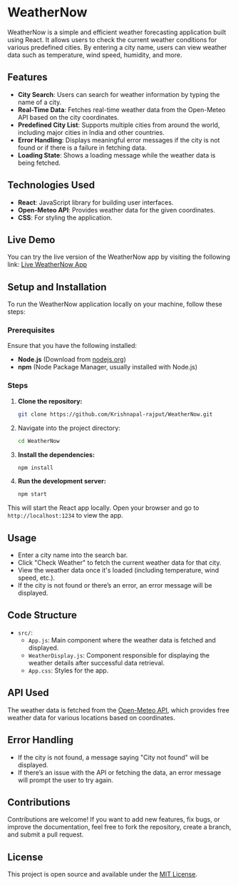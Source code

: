 # WeatherNow

WeatherNow is a simple and efficient weather forecasting application built using React. It allows users to check the current weather conditions for various predefined cities. By entering a city name, users can view weather data such as temperature, wind speed, humidity, and more.

## Features

- **City Search**: Users can search for weather information by typing the name of a city.
- **Real-Time Data**: Fetches real-time weather data from the Open-Meteo API based on the city coordinates.
- **Predefined City List**: Supports multiple cities from around the world, including major cities in India and other countries.
- **Error Handling**: Displays meaningful error messages if the city is not found or if there is a failure in fetching data.
- **Loading State**: Shows a loading message while the weather data is being fetched.

## Technologies Used

- **React**: JavaScript library for building user interfaces.
- **Open-Meteo API**: Provides weather data for the given coordinates.
- **CSS**: For styling the application.

## Live Demo

You can try the live version of the WeatherNow app by visiting the following link:
[Live WeatherNow App](https://your-live-link-here.com)

## Setup and Installation

To run the WeatherNow application locally on your machine, follow these steps:

### Prerequisites

Ensure that you have the following installed:
- **Node.js** (Download from [nodejs.org](https://nodejs.org/))
- **npm** (Node Package Manager, usually installed with Node.js)

### Steps

1. **Clone the repository:**
   ```bash
   git clone https://github.com/Krishnapal-rajput/WeatherNow.git
2. Navigate into the project directory:
    ```bash
    cd WeatherNow
3. **Install the dependencies:**
    ```bash
    npm install
4. **Run the development server:**
    ```bash
    npm start
This will start the React app locally. Open your browser and go to <code>http://localhost:1234</code> to view the app.

## Usage
- Enter a city name into the search bar.
- Click "Check Weather" to fetch the current weather data for that city.
- View the weather data once it's loaded (including temperature, wind speed, etc.).
- If the city is not found or there’s an error, an error message will be displayed.

## Code Structure
- <code>src/</code>:
    - <code>App.js</code>: Main component where the weather data is fetched and displayed.
    - <code>WeatherDisplay.js</code>: Component responsible for displaying the weather details after successful data retrieval.
    - <code>App.css</code>: Styles for the app.

## API Used
The weather data is fetched from the [Open-Meteo API](https://api.open-meteo.com/v1/forecast?latitude=${lat}&longitude=${lon}&current_weather=true), which provides free weather data for various locations based on coordinates.

## Error Handling
- If the city is not found, a message saying "City not found" will be displayed.
- If there’s an issue with the API or fetching the data, an error message will prompt the user to try again.

## Contributions
Contributions are welcome! If you want to add new features, fix bugs, or improve the documentation, feel free to fork the repository, create a branch, and submit a pull request.

## License
This project is open source and available under the [MIT License](./LICENSE).